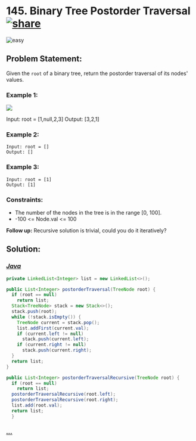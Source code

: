# 145. Binary Tree Postorder Traversal [![share]](https://leetcode.com/problems/binary-tree-postorder-traversal)

![easy]

## Problem Statement:

Given the `root` of a binary tree, return the postorder traversal of its nodes' values.

### Example 1:

![](https://assets.leetcode.com/uploads/2020/08/28/pre1.jpg)

Input: root = [1,null,2,3]
Output: [3,2,1]

### Example 2:

```
Input: root = []
Output: []
```

### Example 3:

```
Input: root = [1]
Output: [1]
```

### Constraints:

- The number of the nodes in the tree is in the range [0, 100].
- -100 <= Node.val <= 100

**Follow up:** Recursive solution is trivial, could you do it iteratively?

## Solution:

### [_Java_](#)

```java
private LinkedList<Integer> list = new LinkedList<>();

public List<Integer> postorderTraversal(TreeNode root) {
  if (root == null)
    return list;
  Stack<TreeNode> stack = new Stack<>();
  stack.push(root);
  while (!stack.isEmpty()) {
    TreeNode current = stack.pop();
    list.addFirst(current.val);
    if (current.left != null)
      stack.push(current.left);
    if (current.right != null)
      stack.push(current.right);
  }
  return list;
}

public List<Integer> postorderTraversalRecursive(TreeNode root) {
  if (root == null)
    return list;
  postorderTraversalRecursive(root.left);
  postorderTraversalRecursive(root.right);
  list.add(root.val);
  return list;
  }
```

### [_..._](#)

```

```

<!----------------------------------{ link }--------------------------------->

[share]: https://img.icons8.com/external-anggara-blue-anggara-putra/20/000000/external-share-user-interface-basic-anggara-blue-anggara-putra-2.png
[easy]: https://img.shields.io/badge/Difficulty-Easy-bright.svg
[medium]: https://img.shields.io/badge/Difficulty-Medium-yellow.svg
[hard]: https://img.shields.io/badge/Difficulty-Hard-red.svg
